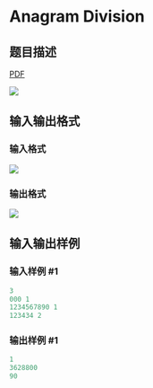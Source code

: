 # Anagram Division

## 题目描述

[problemUrl]: https://uva.onlinejudge.org/index.php?option=com_onlinejudge&Itemid=8&category=22&page=show_problem&problem=2025

[PDF](https://uva.onlinejudge.org/external/110/p11084.pdf)

![](https://cdn.luogu.com.cn/upload/vjudge_pic/UVA11084/8f70912d78893b0efdfc2554cdbdcc0958b53c64.png)

## 输入输出格式

### 输入格式

![](https://cdn.luogu.com.cn/upload/vjudge_pic/UVA11084/5d0c7d386047de855844d270af81890cac02b014.png)

### 输出格式

![](https://cdn.luogu.com.cn/upload/vjudge_pic/UVA11084/11f2db7d4eab50b04bb363d70aaaa65eab94ff26.png)

## 输入输出样例

### 输入样例 #1

```cpp
3
000 1
1234567890 1
123434 2
```


### 输出样例 #1

```cpp
1
3628800
90
```


